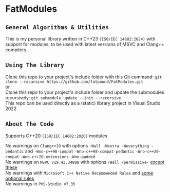 # FatModules

`General Algorithms & Utilities`
------------------------------
This is my personal library written in C++23 `(ISO/IEC 14882:2024)` with support for modules, to be used with latest versions of MSVC and Clang++ compilers.

`Using The Library`
-----------------
Clone this repo to your project's include folder with this Git command: `git clone --recursive https://github.com/fatpound/FatModules.git`\
or\
Clone this repo to your project's include folder and update the submodules recursively: `git submodule update --init --recursive`\
This repo can be used directly as a (static) library project in Visual Studio 2022

`About The Code`
---------------------
Supports C++20 `(ISO/IEC 14882:2020)` modules

No warnings on `Clang++19` with options `-Wall -Wextra -Weverything -pedantic` and `-Wno-c++98-compat` `-Wno-c++98-compat-pedantic` `-Wno-c++20-compat` `-Wno-c++20-extensions` `-Wno-padded`\
No warnings on `MSVC v19.43.34808` with options `/Wall /permissive-` [except these](https://github.com/fatpound/FatProps/blob/main/FatCpp.props#L17)\
No warnings with `Microsoft C++ Native Recommended Rules` and [some optional rules](https://github.com/fatpound/FatModules/blob/main/_misc/FatRules.ruleset)\
No warnings in `PVS-Studio v7.35`
